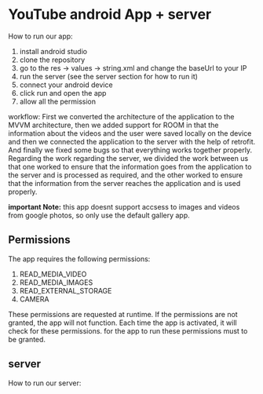 # YouTube android App + server

How to run our app:
1. install android studio
2. clone the repository
3. go to the res -> values -> string.xml and change the baseUrl to your IP
4. run the server (see the server section for how to run it)
5. connect your android device
6. click run and open the app
7. allow all the permission

workflow:
First we converted the architecture of the application to the MVVM architecture, then we added support for ROOM in that the information about the videos and the user were saved locally on the device and then we connected the application to the server with the help of retrofit. And finally we fixed some bugs so that everything works together properly. 
Regarding the work regarding the server, we divided the work between us that one worked to ensure that the information goes from the application to the server and is processed as required, and the other worked to ensure that the information from the server reaches the application and is used properly.

**important Note:**  this app doesnt support accsess to images and videos from google photos, so only use the default gallery app.

## Permissions
The app requires the following permissions:

1. READ_MEDIA_VIDEO
2. READ_MEDIA_IMAGES
3. READ_EXTERNAL_STORAGE
4. CAMERA

These permissions are requested at runtime. If the permissions are not granted, the app will not function. Each time the app is activated, it will check for these permissions.
for the app to run these permissions must to be granted.

## server

How to run our server:
